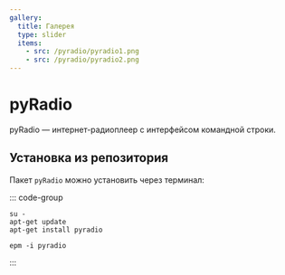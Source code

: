 ```yaml
---
gallery:
  title: Галерея
  type: slider
  items:
    - src: /pyradio/pyradio1.png
    - src: /pyradio/pyradio2.png
---
```


# pyRadio

pyRadio — интернет-радиоплеер с интерфейсом командной строки.

<AGWGallery />

## Установка из репозитория

Пакет `pyRadio` можно установить через терминал:

::: code-group

```shell[apt-get]
su -
apt-get update
apt-get install pyradio
```

```shell[epm]
epm -i pyradio
```

:::
